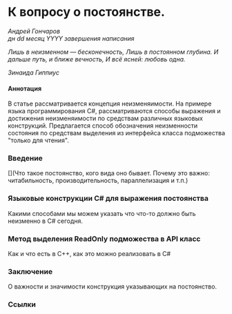 # К вопросу о постоянстве.
*Андрей Гончаров*  
*дн dd месяц YYYY завершения написания*    

*Лишь в неизменном — бесконечность,*
*Лишь в постоянном глубина.*
*И дальше путь, и ближе вечность,*
*И всё ясней: любовь одна.*

*Зинаида Гиппиус*


#### Аннотация
В статье рассматривается концепция неизменяимости. На примере языка программирования C#, рассматриваются способы выражения и достижения неизменяимости по средствам различных языковых конструкций. Предлагается способ обозначения неизменности состояния по средствам выделения из интерфейса класса подможества "только для чтения".    

### Введение
[](Что такое постоянство, кого вида оно бывает. Почему это важно: читабильность, производительность, параллелизация и т.п.)
### Языковые конструкции C# для выражения постоянства
Какими способами мы можем указать что что-то должно быть неизменно в C# сегодня. 
### Метод выделения ReadOnly подможества в API класс
Как и что есть в C++, как это можно реализовать в C#
### Заключение
О важности и значимости конструкция указывающих на постоянство.
### Ссылки
